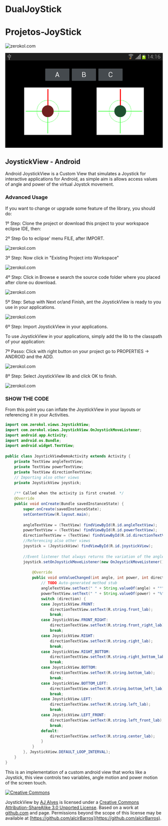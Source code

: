 # DualJoyStick
Projetos-JoyStick
=============

![zerokol.com](http://2.bp.blogspot.com/-5iIoZXBw2bg/T1n753kamDI/AAAAAAAAAxo/CjU5hGy4QbY/s400/joystickview-screen.png)

![zerokol.com](https://raw.githubusercontent.com/alcirBarros/DualJoyStick/master/imagem.png)



## JoystickView - Android

Android JoystickView is a Custom View that simulates a Joystick for interactive applications for Android, 
as simple aim is allows access values ​​of angle and power of the virtual Joystck movement.

### Advanced Usage

If you want to change or upgrade some feature of the library, you should do:

1º Step: Clone the project or download this project to your workspace eclipse IDE, then:

2º Step Go to eclipse' menu FILE, after IMPORT.

![zerokol.com](http://3.bp.blogspot.com/-JyhVCfOVVsU/T1kcx_mHozI/AAAAAAAAAwg/vCR7wNkH0r8/s320/fig02.jpg)

3º Step: Now click in "Existing Project into Workspace"

![zerokol.com](http://1.bp.blogspot.com/---LpF1fGsb0/T1kcyoeRt4I/AAAAAAAAAwo/lPH4FOd3lsc/s400/fig03.jpg)

4º Step: Click in Browse e search the source code folder where you placed after clone ou download.

![zerokol.com](http://1.bp.blogspot.com/-cjLe2ZmRPyo/T1kczcBbfdI/AAAAAAAAAww/hYVnWf9mtEE/s320/fig04.jpg)

5º Step: Setup with Next or/and Finish, ant the JoystickView is ready to you use in your applications.

![zerokol.com](http://3.bp.blogspot.com/-w6ETTjggahI/T1kc0IDonsI/AAAAAAAAAw4/2r6r-WIxmLU/s320/fig05.jpg)

6º Step: Import JoystickView in your applications.

To use JoystickView in your applications, simply add the lib to the classpath of your application:

7º Passo: Click with right button on your project go to PROPERTIES -> ANDROID and the ADD.

![zerokol.com](http://2.bp.blogspot.com/-w7W8Gb8kh0I/T1kfgqoNrQI/AAAAAAAAAxA/_0cHWx-ox2E/s320/imp.png)

8º Step: Select JoystickView lib and click OK to finish.

![zerokol.com](http://1.bp.blogspot.com/-E7M8dJuemEU/T1kfhcZoWmI/AAAAAAAAAxI/Lurmtt5p8l0/s320/imp2.png)

### SHOW THE CODE

From this point you can inflate the JoystickView in your layouts or referencing it in your Activities.

```java
import com.zerokol.views.JoystickView;
import com.zerokol.views.JoystickView.OnJoystickMoveListener;
import android.app.Activity;
import android.os.Bundle;
import android.widget.TextView;

public class JoystickViewDemoActivity extends Activity {
	private TextView angleTextView;
	private TextView powerTextView;
	private TextView directionTextView;
	// Importing also other views
	private JoystickView joystick;

	/** Called when the activity is first created. */
	@Override
	public void onCreate(Bundle savedInstanceState) {
		super.onCreate(savedInstanceState);
		setContentView(R.layout.main);

		angleTextView = (TextView) findViewById(R.id.angleTextView);
		powerTextView = (TextView) findViewById(R.id.powerTextView);
		directionTextView = (TextView) findViewById(R.id.directionTextView);
		//Referencing also other views
		joystick = (JoystickView) findViewById(R.id.joystickView);
        
        //Event listener that always returns the variation of the angle in degrees, motion power in percentage and direction of movement
		joystick.setOnJoystickMoveListener(new OnJoystickMoveListener() {

			@Override
			public void onValueChanged(int angle, int power, int direction) {
				// TODO Auto-generated method stub
				angleTextView.setText(" " + String.valueOf(angle) + "°");
				powerTextView.setText(" " + String.valueOf(power) + "%");
				switch (direction) {
				case JoystickView.FRONT:
					directionTextView.setText(R.string.front_lab);
					break;
				case JoystickView.FRONT_RIGHT:
					directionTextView.setText(R.string.front_right_lab);
					break;
				case JoystickView.RIGHT:
					directionTextView.setText(R.string.right_lab);
					break;
				case JoystickView.RIGHT_BOTTOM:
					directionTextView.setText(R.string.right_bottom_lab);
					break;
				case JoystickView.BOTTOM:
					directionTextView.setText(R.string.bottom_lab);
					break;
				case JoystickView.BOTTOM_LEFT:
					directionTextView.setText(R.string.bottom_left_lab);
					break;
				case JoystickView.LEFT:
					directionTextView.setText(R.string.left_lab);
					break;
				case JoystickView.LEFT_FRONT:
					directionTextView.setText(R.string.left_front_lab);
					break;
				default:
					directionTextView.setText(R.string.center_lab);
				}
			}
		}, JoystickView.DEFAULT_LOOP_INTERVAL);
	}
}
```

This is an implementation of a custom android view that works like a Joystick, this view controls two variables, angle motion and power motion of the screen touch.

[![Creative Commons](http://i.creativecommons.org/l/by-sa/3.0/88x31.png)](http://creativecommons.org/licenses/by-sa/3.0/)

JoystickView by [AJ Alves](https://github.com/alcirBarros) is licensed under a [Creative Commons Attribution-ShareAlike 3.0 Unported License](http://creativecommons.org/licenses/by-sa/3.0/).
Based on a work at [github.com](https://github.com/alcirBarros/Projetos-Base/blob/master/Android/JoystickView-master) and page.
Permissions beyond the scope of this license may be available at [https://github.com/alcirBarros](https://github.com/alcirBarros).
